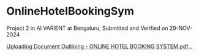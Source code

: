 # OnlineHotelBookingSym
Project 2 in AI VARIENT at Bengaluru, Submitted and Verified on 29-NOV-2024


[Uploading Document Outlining - ONLINE HOTEL BOOKING SYSTEM.pdf…]()

